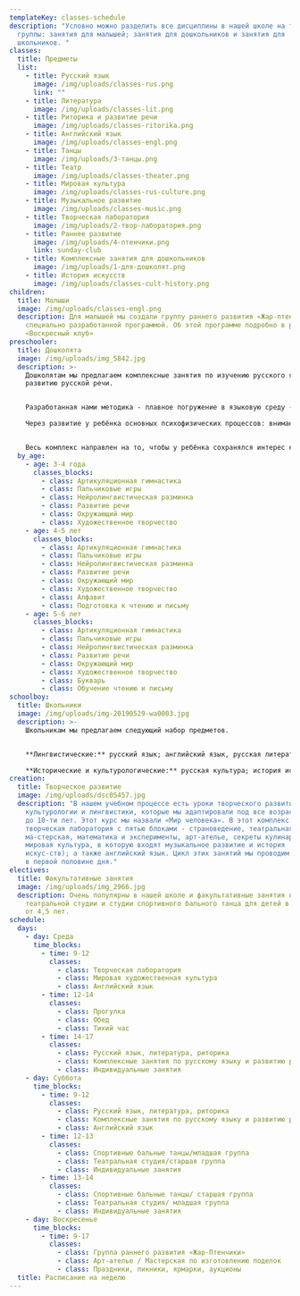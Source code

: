 ```yaml
---
templateKey: classes-schedule
description: "Условно можно разделить все дисциплины в нашей школе на три
  группы: занятия для малышей; занятия для дошкольников и занятия для
  школьников. "
classes:
  title: Предметы
  list:
    - title: Русский язык
      image: /img/uploads/classes-rus.png
      link: ""
    - title: Литература
      image: /img/uploads/classes-lit.png
    - title: Риторика и развитие речи
      image: /img/uploads/classes-ritorika.png
    - title: Английский язык
      image: /img/uploads/classes-engl.png
    - title: Танцы
      image: /img/uploads/3-танцы.png
    - title: Театр
      image: /img/uploads/classes-theater.png
    - title: Мировая культура
      image: /img/uploads/classes-rus-culture.png
    - title: Музыкальное развитие
      image: /img/uploads/classes-music.png
    - title: Творческая лаборатория
      image: /img/uploads/2-твор-лаборатория.png
    - title: Раннее развитие
      image: /img/uploads/4-птенчики.png
      link: sunday-club
    - title: Комплексные занятия для дошкольников
      image: /img/uploads/1-для-дошколят.png
    - title: История искусств
      image: /img/uploads/classes-cult-history.png
children:
  title: Малыши
  image: /img/uploads/classes-engl.png
  description: Для малышей мы создали группу раннего развития «Жар-птенчики» со
    специально разработанной программой. Об этой программе подробно в разделе
    «Воскресный клуб»
preschooler:
  title: Дошколята
  image: /img/uploads/img_5842.jpg
  description: >-
    Дошколятам мы предлагаем комплексные занятия по изучению русского языка и
    развитию русской речи.


    Разработанная нами методика - плавное погружение в языковую среду - даёт отличный результат.

    Через развитие у ребёнка основных психофизических процессов: внимания, памяти и мышления формируется его речь и постепенное освоение языка. На наших уроках ученик постигает язык, "пробуя" его со всех сторон - через игру, сказку, музыку, ручной труд и т.д.


    Весь комплекс направлен на то, чтобы у ребёнка сохранялся интерес к тому, что он делает, через постоянную смену деятельности. Наш комплекс-ный подход обучения обеспечивает последовательное, равномерное, эффективное и полноценное развитие в соответствии с возрастом ребёнка. По мере взросления ученик получает более углублённый и расширенный спектр занятий. Так, например, с четырёх лет он начинает знакомится с ал-фавитом и начинает готовиться к чтению и письму, в пять лет он уже осваивает букварь, а к шести годам начинает читать и писать.
  by_age:
    - age: 3-4 года
      classes_blocks:
        - class: Артикуляционная гимнастика
        - class: Пальчиковые игры
        - class: Нейролингвистическая разминка
        - class: Развитие речи
        - class: Окружающий мир
        - class: Художественное творчество
    - age: 4-5 лет
      classes_blocks:
        - class: Артикуляционная гимнастика
        - class: Пальчиковые игры
        - class: Нейролингвистическая разминка
        - class: Развитие речи
        - class: Окружающий мир
        - class: Художественное творчество
        - class: Алфавит
        - class: Подготовка к чтению и письму
    - age: 5-6 лет
      classes_blocks:
        - class: Артикуляционная гимнастика
        - class: Пальчиковые игры
        - class: Нейролингвистическая разминка
        - class: Развитие речи
        - class: Окружающий мир
        - class: Художественное творчество
        - class: Букварь
        - class: Обучение чтению и письму
schoolboy:
  title: Школьники
  image: /img/uploads/img-20190529-wa0003.jpg
  description: >-
    Школьникам мы предлагаем следующий набор предметов.


    **Лингвистические:** русский язык; английский язык, русская литература; риторика и культура речи.

    **Исторические и культурологические:** русская культура; история искусств; история России.
creation:
  title: Творческое развитие
  image: /img/uploads/dsc05457.jpg
  description: "В нашем учебном процессе есть уроки творческого развития,
    культурологии и лингвистики, которые мы адаптировали под все возрасты от 3-х
    до 10-ти лет. Этот курс мы назвали «Мир человека». В этот комплекс входят:
    творческая лаборатория с пятью блоками - страноведение, театральная
    ма-стерская, математика и эксперименты, арт-ателье, секреты кулинарии;
    мировая культура, в которую входят музыкальное развитие и история
    искус-ств); а также английский язык. Цикл этих занятий мы проводим по средам
    в первой половине дня."
electives:
  title: Факультативные занятия
  image: /img/uploads/img_2966.jpg
  description: Очень популярны в нашей школе и факультативные занятия в
    театральной студии и студии спортивного бального танца для детей в возрасте
    от 4,5 лет.
schedule:
  days:
    - day: Среда
      time_blocks:
        - time: 9-12
          classes:
            - class: Творческая лаборатория
            - class: Мировая художественная культура
            - class: Английский язык
        - time: 12-14
          classes:
            - class: Прогулка
            - class: Обед
            - class: Тихий час
        - time: 14-17
          classes:
            - class: Русский язык, литература, риторика
            - class: Комплексные занятия по русскому языку и развитию речи
            - class: Индивидуальные занятия
    - day: Суббота
      time_blocks:
        - time: 9-12
          classes:
            - class: Русский язык, литература, риторика
            - class: Комплексные занятия по русскому языку и развитию речи
            - class: Английский язык
        - time: 12-13
          classes:
            - class: Спортивные бальные танцы/младшая группа
            - class: Театральная студия/старшая группа
            - class: Индивидуальные занятия
        - time: 13-14
          classes:
            - class: Спортивные бальные танцы/ старшая группа
            - class: Театральная студия/ младшая группа
            - class: Индивидуальные занятия
    - day: Воскресенье
      time_blocks:
        - time: 9-17
          classes:
            - class: Группа раннего развития «Жар-Птенчики»
            - class: Арт-ателье / Мастерская по изготовлению поделок
            - class: Праздники, пикники, ярмарки, аукционы
  title: Расписание на неделю
---
```

